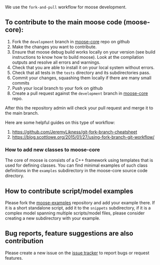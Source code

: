 We use the `fork-and-pull` workflow for moose development.

## To contribute to the main moose code (moose-core):

   1. Fork the `development` branch in [moose-core](https://github.com/MooseNeuro/moose-core) repo on github
   2. Make the changes you want to contribute.
   3. Ensure that moose debug build works locally on your version (see build instructions to know how to build moose). Look at the compilation outputs and resolve all errors and warnings.
   5. Check that you are able to install it on your local system without errors.
   4. Check that all tests in the `tests` directory and its subdirectories pass.
   5. Commit your changes, squashing them locally if there are many small commits
   6. Push your local branch to your fork on github
   7. Create a pull request against the `development` branch in [moose-core](https://github.com/MooseNeuro/moose-core) repo.

	
After this the repository admin will check your pull request and merge it to the main branch.

Here are some helpful guides on this type of workflow: 
1. https://github.com/JeremyLikness/git-fork-branch-cheatsheet
2. https://blog.scottlowe.org/2015/01/27/using-fork-branch-git-workflow/

### How to add new classes to moose-core

The core of moose is consists of a C++ framework using templates that is used for defining classes. You can find minimal examples of such class definitions in the `examples` subdirectory in the moose-core source code directory.
	
	
## How to contribute script/model examples	

Please fork the [moose-examples](https://github.com/MooseNeuro/moose-examples) repository and add your example there. If it is a short standalone script, add it to the `snippets` subdirectory, if it is a complex model spanning multiple scripts/model files, please consider creating a new subdirectory with your example.

## Bug reports, feature suggestions are also contribution

Please create a new issue on the [issue tracker](https://github.com/MooseNeuro/moose-core/issues) to report bugs or request features.

